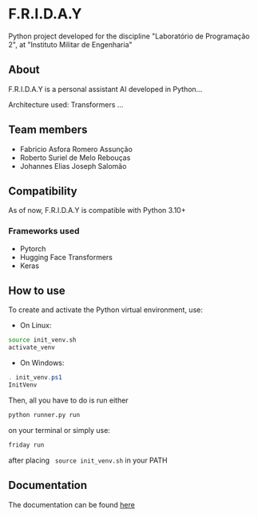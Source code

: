 # F.R.I.D.A.Y


Python project developed for the discipline "Laboratório de Programação 2", at "Instituto Militar de Engenharia"

## About 

F.R.I.D.A.Y is a personal assistant AI developed in Python...

Architecture used: Transformers
...

## Team members

- Fabricio Asfora Romero Assunção
- Roberto Suriel de Melo Rebouças
- Johannes Elias Joseph Salomão

## Compatibility

As of now, F.R.I.D.A.Y is compatible with Python 3.10+

### Frameworks used

- Pytorch
- Hugging Face Transformers
- Keras

## How to use
To create and activate the Python virtual environment, use:

- On Linux:

``` sh
source init_venv.sh
activate_venv
```

- On Windows:
``` ps1
. init_venv.ps1
InitVenv
```

Then, all you have to do is run either
``` sh
python runner.py run
```
on your terminal or simply use:

``` sh
friday run
```
after placing ``` source init_venv.sh``` in your PATH

## Documentation

The documentation can be found [here](https://github.com/F-R-I-D-A-Y-Project/F.R.I.D.A.Y-Python/docs)

